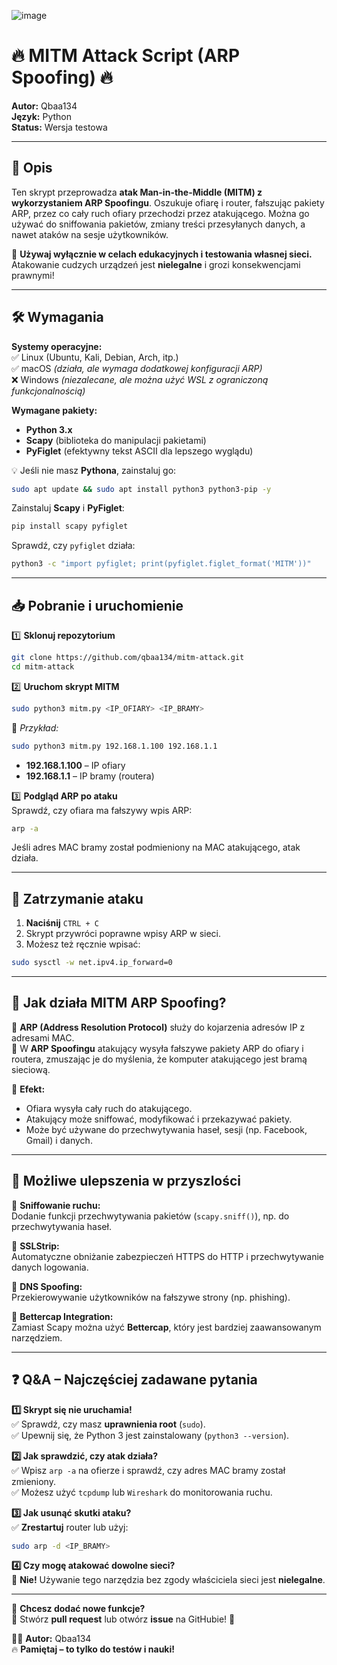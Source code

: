 ![image](https://github.com/user-attachments/assets/f56aeaed-098c-46c0-8da8-c0d0892d9c6d)

# 🔥 MITM Attack Script (ARP Spoofing) 🔥  

**Autor:** Qbaa134  
**Język:** Python  
**Status:** Wersja testowa  

---

## 📌 Opis  
Ten skrypt przeprowadza **atak Man-in-the-Middle (MITM) z wykorzystaniem ARP Spoofingu**. Oszukuje ofiarę i router, fałszując pakiety ARP, przez co cały ruch ofiary przechodzi przez atakującego. Można go używać do sniffowania pakietów, zmiany treści przesyłanych danych, a nawet ataków na sesje użytkowników.  

🔴 **Używaj wyłącznie w celach edukacyjnych i testowania własnej sieci.**  
Atakowanie cudzych urządzeń jest **nielegalne** i grozi konsekwencjami prawnymi!  

---

## 🛠️ Wymagania  
**Systemy operacyjne:**  
✅ Linux (Ubuntu, Kali, Debian, Arch, itp.)  
✅ macOS *(działa, ale wymaga dodatkowej konfiguracji ARP)*  
❌ Windows *(niezalecane, ale można użyć WSL z ograniczoną funkcjonalnością)*  

**Wymagane pakiety:**  
- **Python 3.x**  
- **Scapy** (biblioteka do manipulacji pakietami)  
- **PyFiglet** (efektywny tekst ASCII dla lepszego wyglądu)  

💡 Jeśli nie masz **Pythona**, zainstaluj go:  
```bash
sudo apt update && sudo apt install python3 python3-pip -y
```
  
Zainstaluj **Scapy** i **PyFiglet**:  
```bash
pip install scapy pyfiglet
```

Sprawdź, czy `pyfiglet` działa:  
```bash
python3 -c "import pyfiglet; print(pyfiglet.figlet_format('MITM'))"
```

---

## 📥 Pobranie i uruchomienie  

1️⃣ **Sklonuj repozytorium**  
```bash
git clone https://github.com/qbaa134/mitm-attack.git
cd mitm-attack
```
  
2️⃣ **Uruchom skrypt MITM**  
```bash
sudo python3 mitm.py <IP_OFIARY> <IP_BRAMY>
```
📌 *Przykład:*  
```bash
sudo python3 mitm.py 192.168.1.100 192.168.1.1
```
- **192.168.1.100** – IP ofiary  
- **192.168.1.1** – IP bramy (routera)  

3️⃣ **Podgląd ARP po ataku**  
Sprawdź, czy ofiara ma fałszywy wpis ARP:  
```bash
arp -a
```
Jeśli adres MAC bramy został podmieniony na MAC atakującego, atak działa.  

---

## 🔄 Zatrzymanie ataku  
1. **Naciśnij** `CTRL + C`  
2. Skrypt przywróci poprawne wpisy ARP w sieci.  
3. Możesz też ręcznie wpisać:  
```bash
sudo sysctl -w net.ipv4.ip_forward=0
```

---

## 📜 Jak działa MITM ARP Spoofing?  

🔹 **ARP (Address Resolution Protocol)** służy do kojarzenia adresów IP z adresami MAC.  
🔹 W **ARP Spoofingu** atakujący wysyła fałszywe pakiety ARP do ofiary i routera, zmuszając je do myślenia, że komputer atakującego jest bramą sieciową.  

📌 **Efekt:**  
- Ofiara wysyła cały ruch do atakującego.  
- Atakujący może sniffować, modyfikować i przekazywać pakiety.  
- Może być używane do przechwytywania haseł, sesji (np. Facebook, Gmail) i danych.  

---

## 🔧 Możliwe ulepszenia w przyszlości  

🔹 **Sniffowanie ruchu:**  
Dodanie funkcji przechwytywania pakietów (`scapy.sniff()`), np. do przechwytywania haseł.  

🔹 **SSLStrip:**  
Automatyczne obniżanie zabezpieczeń HTTPS do HTTP i przechwytywanie danych logowania.  

🔹 **DNS Spoofing:**  
Przekierowywanie użytkowników na fałszywe strony (np. phishing).  

🔹 **Bettercap Integration:**  
Zamiast Scapy można użyć **Bettercap**, który jest bardziej zaawansowanym narzędziem.  

---

## ❓ Q&A – Najczęściej zadawane pytania  

**1️⃣ Skrypt się nie uruchamia!**  
✅ Sprawdź, czy masz **uprawnienia root** (`sudo`).  
✅ Upewnij się, że Python 3 jest zainstalowany (`python3 --version`).  

**2️⃣ Jak sprawdzić, czy atak działa?**  
✅ Wpisz `arp -a` na ofierze i sprawdź, czy adres MAC bramy został zmieniony.  
✅ Możesz użyć `tcpdump` lub `Wireshark` do monitorowania ruchu.  

**3️⃣ Jak usunąć skutki ataku?**  
✅ **Zrestartuj** router lub użyj:  
```bash
sudo arp -d <IP_BRAMY>
```

**4️⃣ Czy mogę atakować dowolne sieci?**  
🚨 **Nie!** Używanie tego narzędzia bez zgody właściciela sieci jest **nielegalne**.  

---

📢 **Chcesz dodać nowe funkcje?**  
🔧 Stwórz **pull request** lub otwórz **issue** na GitHubie! 🚀  

👨‍💻 **Autor:** Qbaa134   
🔥 **Pamiętaj – to tylko do testów i nauki!**
